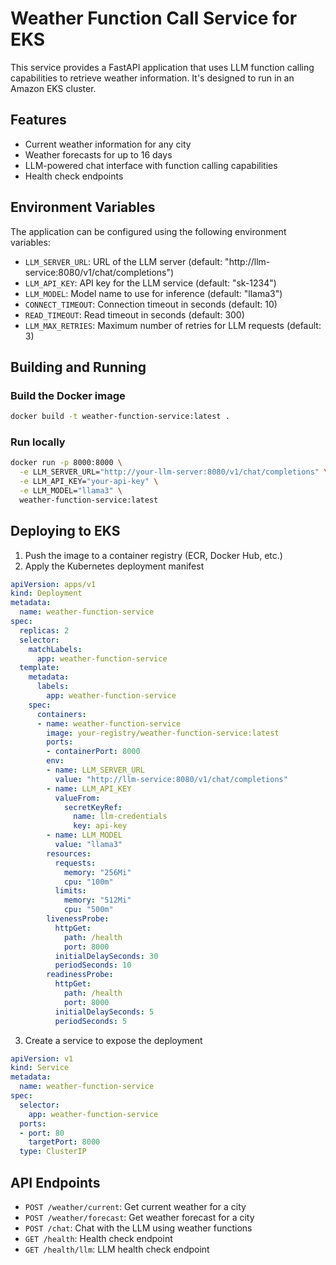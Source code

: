 # Weather Function Call Service for EKS

This service provides a FastAPI application that uses LLM function calling capabilities to retrieve weather information. It's designed to run in an Amazon EKS cluster.

## Features

- Current weather information for any city
- Weather forecasts for up to 16 days
- LLM-powered chat interface with function calling capabilities
- Health check endpoints

## Environment Variables

The application can be configured using the following environment variables:

- `LLM_SERVER_URL`: URL of the LLM server (default: "http://llm-service:8080/v1/chat/completions")
- `LLM_API_KEY`: API key for the LLM service (default: "sk-1234")
- `LLM_MODEL`: Model name to use for inference (default: "llama3")
- `CONNECT_TIMEOUT`: Connection timeout in seconds (default: 10)
- `READ_TIMEOUT`: Read timeout in seconds (default: 300)
- `LLM_MAX_RETRIES`: Maximum number of retries for LLM requests (default: 3)

## Building and Running

### Build the Docker image

```bash
docker build -t weather-function-service:latest .
```

### Run locally

```bash
docker run -p 8000:8000 \
  -e LLM_SERVER_URL="http://your-llm-server:8080/v1/chat/completions" \
  -e LLM_API_KEY="your-api-key" \
  -e LLM_MODEL="llama3" \
  weather-function-service:latest
```

## Deploying to EKS

1. Push the image to a container registry (ECR, Docker Hub, etc.)
2. Apply the Kubernetes deployment manifest

```yaml
apiVersion: apps/v1
kind: Deployment
metadata:
  name: weather-function-service
spec:
  replicas: 2
  selector:
    matchLabels:
      app: weather-function-service
  template:
    metadata:
      labels:
        app: weather-function-service
    spec:
      containers:
      - name: weather-function-service
        image: your-registry/weather-function-service:latest
        ports:
        - containerPort: 8000
        env:
        - name: LLM_SERVER_URL
          value: "http://llm-service:8080/v1/chat/completions"
        - name: LLM_API_KEY
          valueFrom:
            secretKeyRef:
              name: llm-credentials
              key: api-key
        - name: LLM_MODEL
          value: "llama3"
        resources:
          requests:
            memory: "256Mi"
            cpu: "100m"
          limits:
            memory: "512Mi"
            cpu: "500m"
        livenessProbe:
          httpGet:
            path: /health
            port: 8000
          initialDelaySeconds: 30
          periodSeconds: 10
        readinessProbe:
          httpGet:
            path: /health
            port: 8000
          initialDelaySeconds: 5
          periodSeconds: 5
```

3. Create a service to expose the deployment

```yaml
apiVersion: v1
kind: Service
metadata:
  name: weather-function-service
spec:
  selector:
    app: weather-function-service
  ports:
  - port: 80
    targetPort: 8000
  type: ClusterIP
```

## API Endpoints

- `POST /weather/current`: Get current weather for a city
- `POST /weather/forecast`: Get weather forecast for a city
- `POST /chat`: Chat with the LLM using weather functions
- `GET /health`: Health check endpoint
- `GET /health/llm`: LLM health check endpoint
